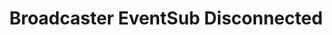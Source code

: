 ---
title: Broadcaster EventSub Disconnected
description: Trigger for when EventSub is Disconnected for the Twitch Broadcaster
version: 0.2.3
twitchService: EventSub
variables: []
---